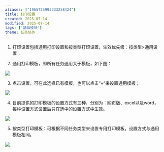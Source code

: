 ```yaml
---
aliases: ["1965725993233258424"]
title: 打印设置
created: 2025-07-14
modified: 2025-07-14
tags: ['基础模块']
theme: 任务协作
---
```


1. 打印设置包括通用打印设置和按类型打印设置，生效优先级：按类型>通用设置；

2. 通用打印模板，即所有任务通用大于模板，如下图：

![](92cd189041487743a926880ab04704d3.jpg)

3. 点击设置，可在此选择已有模板，也可以点击“+”来设置通用模板；

![](930e0617c9b73de04e0b1e68910a2c6f.jpg)

4. 目前提供的打印模板的设置方式有三种，分别为：网页版、excel以及word，每种设置方式设置后只在选中的设置方式中生效。

![](207049b9983be4babe732bc3e2862c01.jpg)

5. 按类型打印模板：可根据不同任务类型来设置专用打印模板，设置方式与通用模板相同。

![](4070c70cd4ca20975884c257c208b8c4.jpg)